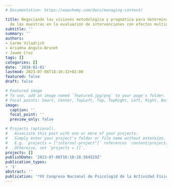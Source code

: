 ```yaml
---
# Documentation: https://wowchemy.com/docs/managing-content/

title: Negociando las visiones metodológica y pragmática para determinar el tamaño
  de las muestras en la evaluación de intervenciones con efectos multinivel.
subtitle: ''
summary: ''
authors:
- Carme Viladrich
- Ariadna Angulo-Brunet
- Jaume Cruz
tags: []
categories: []
date: '2016-01-01'
lastmod: 2023-07-06T18:10:32+02:00
featured: false
draft: false

# Featured image
# To use, add an image named `featured.jpg/png` to your page's folder.
# Focal points: Smart, Center, TopLeft, Top, TopRight, Left, Right, BottomLeft, Bottom, BottomRight.
image:
  caption: ''
  focal_point: ''
  preview_only: false

# Projects (optional).
#   Associate this post with one or more of your projects.
#   Simply enter your project's folder or file name without extension.
#   E.g. `projects = ["internal-project"]` references `content/project/deep-learning/index.md`.
#   Otherwise, set `projects = []`.
projects: []
publishDate: '2023-07-06T16:10:28.564529Z'
publication_types:
- '1'
abstract: ''
publication: '*XV Congreso Nacional de Psicologíd de la Actividad Física y del Deporte*'
---
```

